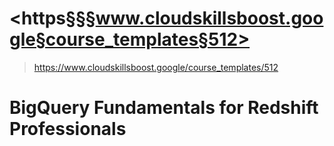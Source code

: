 # <https§§§www.cloudskillsboost.google§course_templates§512>
> <https://www.cloudskillsboost.google/course_templates/512>

# BigQuery Fundamentals for Redshift Professionals
